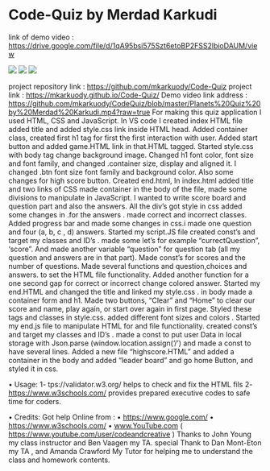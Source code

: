 
# Code-Quiz by Merdad Karkudi

link of demo video : https://drive.google.com/file/d/1qA95bsi575Szt6etoBP2FSS2lbioDAUM/view



<image src="./start.jpg">
  
<image src="./game.jpg">
  
<image src="./score.jpg">
  
  
 project repository link : https://github.com/mkarkuody/Code-Quiz
 project link : https://mkarkuody.github.io/Code-Quiz/
 Demo video link address : https://github.com/mkarkuody/CodeQuiz/blob/master/Planets%20Quiz%20by%20Merdad%20Karkudi.mp4?raw=true For making this quiz application I used HTML, CSS and JavaScript. In VS code I created index HTML file added title and added style.css link inside HTML head. Added container class, created first h1 tag for first the first interaction with user. Added start button and added game.HTML link in that.HTML tagged. Started style.css with body tag change background image. Changed h1 font color, font size and font family, and changed .container size, display and aligned it. I changed .btn font size font family and background color. Also some changes for high score button. Created end.html, In index.html added title and two links of CSS made container in the body of the file, made some divisions to manipulate in JavaScript. I wanted to write score board and question part and also the answers. All the div’s got style in css added some changes in .for the answers . made correct and incorrect classes. Added progress bar and made some changes in css.i made one question and four (a, b, c , d) answers. Started my script.JS file created const’s and target my classes and ID’s . made some let’s for example “currectQuestion”, ‘score”. And made another variable “question” for question tab (all my question and answers are in that part). Made const’s for scores and the number of questions. Made several functions and question,choices and answers. to set the HTML file functionality. Added another function for a one second gap for correct or incorrect change colored answer. Started my end.HTML and changed the title and linked my style.css . in body made a container form and h1. Made two buttons, “Clear” and “Home” to clear our score and name, play again, or start over again in first page. Styled these tags and classes in style.css. added different font sizes and colors . Started my end.js file to manipulate HTML for and file functionality. created const’s and target my classes and ID’s . made a const to put user Data in local storage with Json.parse (window.location.assign(‘/’) and made a const to have several lines. Added a new file “highscore.HTML” and added a container in the body and added “leader board” and go home Button, and styled it in css.
 
• Usage: 1- tps://validator.w3.org/ helps to check and fix the HTML fils 2- https://www.w3schools.com/ provides prepared executive codes to safe time for coders.

• Credits: Got help Online from : • https://www.google.com/ • https://www.w3schools.com/
• www.YouTube.com ( https://www.youtube.com/user/codeandcreative ) Thanks to John Young my class instructor and Ben Vaagen my TA. special Thank to Dan Mont-Eton my TA , and Amanda Crawford My Tutor for helping me to understand the class and homework contents.
